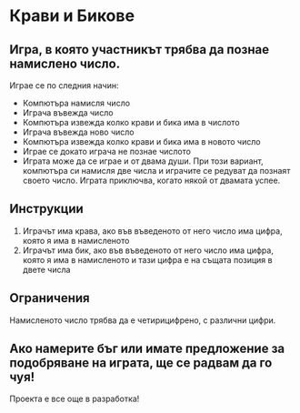 # Крави и Бикове

## Игра, в която участникът трябва да познае намислено число.
 
Играе се по следния начин:
* Компютъра намисля число
* Играча въвежда число
* Компютъра извежда колко крави и бика има в числото
* Играча въвежда ново число
* Компютъра извежда колко крави и бика има в новото число
* Играе се докато играча не познае числото
* Играта може да се играе и от двама души. При този вариант, компютъра си намисля две числа и играчите се редуват да познаят своето число. Играта приключва, когато някой от двамата успее.

## Инструкции

1. Играчът има крава, ако във въведеното от него число има цифра, която я има в намисленото
2. Играчът има бик, ако във въведеното от него число има цифра, която я има в намисленото и тази цифра е на същата позиция в двете числа

## Ограничения

Намисленото число трябва да е четирицифрено, с различни цифри.

## Ако намерите бъг или имате предложение за подобряване на играта, ще се радвам да го чуя!

Проекта е все още в разработка!
